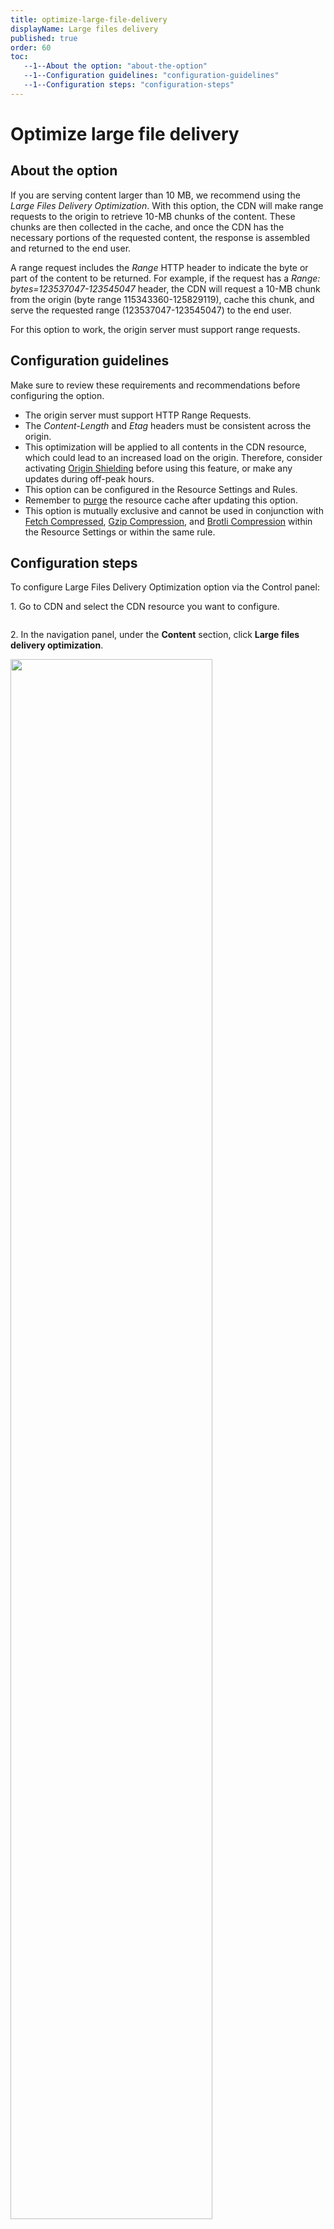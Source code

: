 ```yaml
---
title: optimize-large-file-delivery
displayName: Large files delivery
published: true
order: 60
toc:
   --1--About the option: "about-the-option"
   --1--Configuration guidelines: "configuration-guidelines"
   --1--Configuration steps: "configuration-steps"
---
```

# Optimize large file delivery

## About the option

If you are serving content larger than 10 MB, we recommend using the _Large Files Delivery Optimization_. With this option, the CDN will make range requests to the origin to retrieve 10-MB chunks of the content. These chunks are then collected in the cache, and once the CDN has the necessary portions of the requested content, the response is assembled and returned to the end user.

A range request includes the *Range* HTTP header to indicate the byte or part of the content to be returned. For example, if the request has a *Range: bytes=123537047-123545047* header, the CDN will request a 10-MB chunk from the origin (byte range 115343360-125829119), cache this chunk, and serve the requested range (123537047-123545047) to the end user.

For this option to work, the origin server must support range requests.

## Configuration guidelines

Make sure to review these requirements and recommendations before configuring the option.

- The origin server must support HTTP Range Requests.
- The *Content-Length* and *Etag* headers must be consistent across the origin.
- This optimization will be applied to all contents in the CDN resource, which could lead to an increased load on the origin. Therefore, consider activating <a href="https://gcore.com/docs/cdn/cdn-resource-options/general/enable-and-configure-origin-shielding" target="_blank">Origin Shielding</a> before using this feature, or make any updates during off-peak hours.
- This option can be configured in the Resource Settings and Rules.
- Remember to <a href="https://gcore.com/docs/cdn/clear-cdn-resource-cache-by-url-pattern-or-all" target="_blank">purge</a> the resource cache after updating this option.
- This option is mutually exclusive and cannot be used in conjunction with <a href="https://gcore.com/docs/cdn/cdn-resource-options/compression/configure-fetch-compression" target="_blank">Fetch Compressed</a>, <a href="https://gcore.com/docs/cdn/cdn-resource-options/compression/configure-gzip-and-brotli-compression#gzip" target="_blank">Gzip Compression</a>, and <a href="https://gcore.com/docs/cdn/cdn-resource-options/compression/configure-gzip-and-brotli-compression#brotli" target="_blank">Brotli Compression</a> within the Resource Settings or within the same rule.

## Configuration steps

To configure Large Files Delivery Optimization option via the Control panel:

1\. Go to CDN and select the CDN resource you want to configure.

<img src="https://assets.gcore.pro/docs/cdn/cdn-resource-options/optimize-large-file-delivery/12478782810513.png" alt="">

2\. In the navigation panel, under the **Content** section, click **Large files delivery optimization**.

<img src="https://assets.gcore.pro/docs/cdn/cdn-resource-options/optimize-large-file-delivery/12479228932497.png" alt="" width="80%">

3\. Turn on the toggle for **Enable Large files delivery optimization** to enable the option.

<img src="https://assets.gcore.pro/docs/cdn/cdn-resource-options/optimize-large-file-delivery/12479601956241.png" alt="" width="50%">